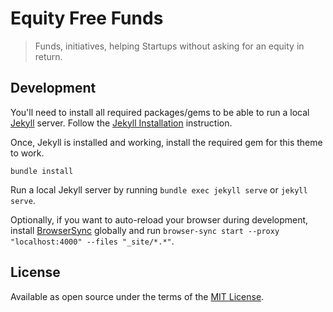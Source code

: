 # Equity Free Funds

> Funds, initiatives, helping Startups without asking for an equity in return.

## Development

You'll need to install all required packages/gems to be able to run a local [Jekyll](https://jekyllrb.com/) server. Follow the [Jekyll Installation](https://jekyllrb.com/docs/) instruction.

Once, Jekyll is installed and working, install the required gem for this theme to work.

`bundle install`

Run a local Jekyll server by running `bundle exec jekyll serve` or `jekyll serve`.

Optionally, if you want to auto-reload your browser during development, install [BrowserSync](https://www.browsersync.io) globally and run `browser-sync start --proxy "localhost:4000" --files "_site/*.*"`.

## License

Available as open source under the terms of the [MIT License](https://opensource.org/licenses/MIT).
